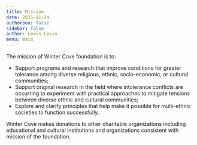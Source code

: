 ```yaml
---
title: Mission
date: 2015-11-24
authorbox: false
sidebar: false
author: Lewis Levin
menu: main
---
```


The mission of Winter Cove foundation is to:
 
- Support programs and research that improve conditions for greater tolerance among diverse religious, ethnic, socio-economic, or cultural communities;
- Support original research in the field where intolerance conflicts are occurring to experiment with practical approaches to mitigate tensions between diverse ethnic and cultural communities;
- Explore and clarify principles that help make it possible for multi-ethnic societies to function successfully.

Winter Cove makes donations to other charitable organizations including educational and cultural institutions and organizations consistent with mission of the foundation.
 